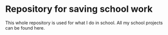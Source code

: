 # Repository for saving school work

This whole repository is used for what I do in school. All my school projects can be found here.
